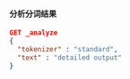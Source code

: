 #### 分析分词结果

```json
GET _analyze
{
  "tokenizer" : "standard",
  "text" : "detailed output"
}
```

